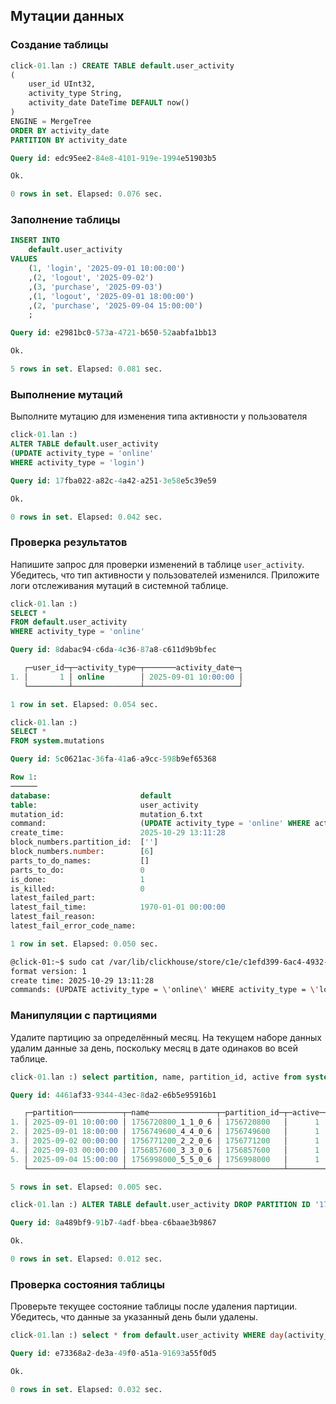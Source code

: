 ## Мутации данных

### Создание таблицы
```sql
click-01.lan :) CREATE TABLE default.user_activity
(
    user_id UInt32,
    activity_type String,
    activity_date DateTime DEFAULT now()
)
ENGINE = MergeTree
ORDER BY activity_date
PARTITION BY activity_date

Query id: edc95ee2-84e8-4101-919e-1994e51903b5

Ok.

0 rows in set. Elapsed: 0.076 sec.
```
### Заполнение таблицы
```sql
INSERT INTO
    default.user_activity
VALUES
    (1, 'login', '2025-09-01 10:00:00')
    ,(2, 'logout', '2025-09-02')
    ,(3, 'purchase', '2025-09-03')
    ,(1, 'logout', '2025-09-01 18:00:00')
    ,(2, 'purchase', '2025-09-04 15:00:00')
    ;

Query id: e2981bc0-573a-4721-b650-52aabfa1bb13

Ok.

5 rows in set. Elapsed: 0.081 sec.
```

### Выполнение мутаций
Выполните мутацию для изменения типа активности у пользователя
```sql
click-01.lan :)
ALTER TABLE default.user_activity
(UPDATE activity_type = 'online'
WHERE activity_type = 'login')

Query id: 17fba022-a82c-4a42-a251-3e58e5c39e59

Ok.

0 rows in set. Elapsed: 0.042 sec.
```

### Проверка результатов
Напишите запрос для проверки изменений в таблице `user_activity`. Убедитесь, что тип активности у пользователей изменился. Приложите логи отслеживания мутаций в системной таблице.
```sql
click-01.lan :)
SELECT *
FROM default.user_activity
WHERE activity_type = 'online'

Query id: 8dabac94-c6da-4c36-87a8-c611d9b9bfec

   ┌─user_id─┬─activity_type─┬───────activity_date─┐
1. │       1 │ online        │ 2025-09-01 10:00:00 │
   └─────────┴───────────────┴─────────────────────┘

1 row in set. Elapsed: 0.054 sec.
```
```sql
click-01.lan :)
SELECT *
FROM system.mutations

Query id: 5c0621ac-36fa-41a6-a9cc-598b9ef65368

Row 1:
──────
database:                    default
table:                       user_activity
mutation_id:                 mutation_6.txt
command:                     (UPDATE activity_type = 'online' WHERE activity_type = 'login')
create_time:                 2025-10-29 13:11:28
block_numbers.partition_id:  ['']
block_numbers.number:        [6]
parts_to_do_names:           []
parts_to_do:                 0
is_done:                     1
is_killed:                   0
latest_failed_part:
latest_fail_time:            1970-01-01 00:00:00
latest_fail_reason:
latest_fail_error_code_name:

1 row in set. Elapsed: 0.050 sec.

```
```bash
@click-01:~$ sudo cat /var/lib/clickhouse/store/c1e/c1efd399-6ac4-4932-bf99-170fed3b69a2/mutation_6.txt
format version: 1
create time: 2025-10-29 13:11:28
commands: (UPDATE activity_type = \'online\' WHERE activity_type = \'login\')
```

### Манипуляции с партициями
Удалите партицию за определённый месяц.
На текущем наборе данных удалим данные за день, поскольку месяц в дате одинаков во всей таблице.
```sql
click-01.lan :) select partition, name, partition_id, active from system.parts where table = 'user_activity'

Query id: 4461af33-9344-43ec-8da2-e6b5e95916b1

   ┌─partition───────────┬─name───────────────┬─partition_id─┬─active─┐
1. │ 2025-09-01 10:00:00 │ 1756720800_1_1_0_6 │ 1756720800   │      1 │
2. │ 2025-09-01 18:00:00 │ 1756749600_4_4_0_6 │ 1756749600   │      1 │
3. │ 2025-09-02 00:00:00 │ 1756771200_2_2_0_6 │ 1756771200   │      1 │
4. │ 2025-09-03 00:00:00 │ 1756857600_3_3_0_6 │ 1756857600   │      1 │
5. │ 2025-09-04 15:00:00 │ 1756998000_5_5_0_6 │ 1756998000   │      1 │
   └─────────────────────┴────────────────────┴──────────────┴────────┘

5 rows in set. Elapsed: 0.005 sec.
```
```sql
click-01.lan :) ALTER TABLE default.user_activity DROP PARTITION ID '1756998000'

Query id: 8a489bf9-91b7-4adf-bbea-c6baae3b9867

Ok.

0 rows in set. Elapsed: 0.012 sec.
```

### Проверка состояния таблицы
Проверьте текущее состояние таблицы после удаления партиции. Убедитесь, что данные за указанный день были удалены.
```sql
click-01.lan :) select * from default.user_activity WHERE day(activity_date) = 4

Query id: e73368a2-de3a-49f0-a51a-91693a55f0d5

Ok.

0 rows in set. Elapsed: 0.032 sec.
```
